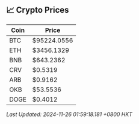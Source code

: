 ## 📈 Crypto Prices

| Coin | Price |
| ---- | ----- |
| BTC | $95224.0556 |
| ETH | $3456.1329 |
| BNB | $643.2362 |
| CRV | $0.5319 |
| ARB | $0.9162 |
| OKB | $53.5536 |
| DOGE | $0.4012 |

_Last Updated: 2024-11-26 01:59:18.181 +0800 HKT_